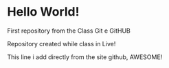 # Hello World!
 First repository from the Class Git e GitHUB

 Repository created while class in Live!

This line i add directly from the site github, AWESOME!

